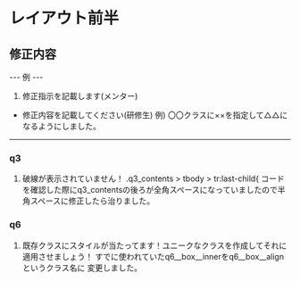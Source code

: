 
# レイアウト前半
## 修正内容
--- 例 ---
1. 修正指示を記載します(メンター)
  - 修正内容を記載してください(研修生)
    例) 〇〇クラスに××を指定して△△になるようにしました。
----------

### q3
1. 破線が表示されていません！
  .q3_contents > tbody > tr:last-child{
    コードを確認した際にq3_contentsの後ろが全角スペースになっていましたので半角スペースに修正したら治りました。


### q6
1. 既存クラスにスタイルが当たってます！ユニークなクラスを作成してそれに適用させましょう！
  すでに使われていたq6__box__innerをq6__box__alignというクラス名に
  変更しました。
